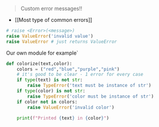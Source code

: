 > Custom error messages!!
- [[Most type of common errors]]

```python
# raise <Error>(<message>)
raise ValueError('invalid value')
raise ValueError # just returns ValueError
```

Our own module for example`
```python
def colorize(text,color):
	colors = ("red","blue","purple","pink")
	# it's good to be clear - 1 error for every case
	if type(text) is not str:
		raise TypeError('text must be instance of str')
	if type(color) is not str:
		raise TypeError('color must be instance of str')
	if color not in colors:
		raise ValueError('invalid color')
	
	print(f"Printed {text} in {color}")
```